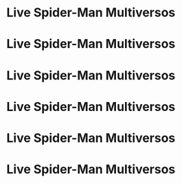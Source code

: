 # Live Spider-Man Multiversos
# Live Spider-Man Multiversos
# Live Spider-Man Multiversos
# Live Spider-Man Multiversos
# Live Spider-Man Multiversos
# Live Spider-Man Multiversos
